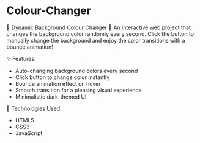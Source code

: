 # Colour-Changer
🌈 Dynamic Background Colour Changer 🎨 An interactive web project that changes the background color randomly every second. Click the button to manually change the background and enjoy the color transitions with a bounce animation! 

✨ Features:
- Auto-changing background colors every second
- Click button to change color instantly
- Bounce animation effect on hover
- Smooth transition for a pleasing visual experience
- Minimalistic dark-themed UI

🚀 Technologies Used:

- HTML5
- CSS3
- JavaScript
